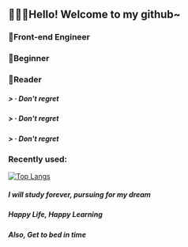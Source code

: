 ## <p>🚀🚀🚀Hello! Welcome to my github~</p>

### 🌈Front-end Engineer
### 🌱Beginner
### 📗Reader

##### > · Don't regret<br/>
##### > · Don't regret<br/>
##### > · Don't regret<br/>


### Recently used:
[![Top Langs](https://github-readme-stats.vercel.app/api/top-langs/?username=iaqn&layout=compact)](https://github.com/anuraghazra/github-readme-stats)

##### I will study forever, pursuing for my dream
##### Happy Life, Happy Learning
##### Also, Get to bed in time
